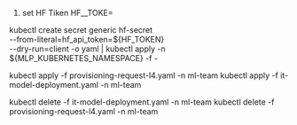 1. set HF Tiken
HF__TOKE=<your token>

kubectl create secret generic hf-secret \
--from-literal=hf_api_token=${HF_TOKEN} \
--dry-run=client -o yaml | kubectl apply -n ${MLP_KUBERNETES_NAMESPACE} -f -

kubectl apply -f provisioning-request-l4.yaml -n ml-team
kubectl apply -f it-model-deployment.yaml -n ml-team

kubectl delete -f it-model-deployment.yaml -n ml-team
kubectl delete -f provisioning-request-l4.yaml -n ml-team

